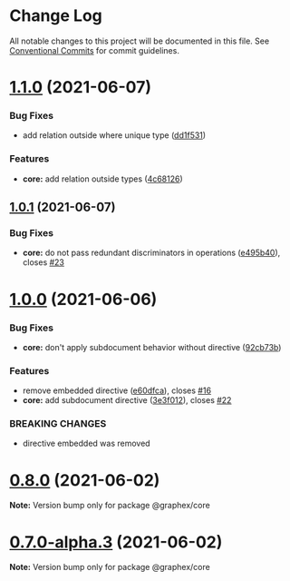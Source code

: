 # Change Log

All notable changes to this project will be documented in this file.
See [Conventional Commits](https://conventionalcommits.org) for commit guidelines.

# [1.1.0](https://github.com/vitramir/apollo-model-mongodb/compare/v1.0.1...v1.1.0) (2021-06-07)


### Bug Fixes

* add relation outside where unique type ([dd1f531](https://github.com/vitramir/apollo-model-mongodb/commit/dd1f531))


### Features

* **core:** add relation outside types ([4c68126](https://github.com/vitramir/apollo-model-mongodb/commit/4c68126))





## [1.0.1](https://github.com/vitramir/apollo-model-mongodb/compare/v1.0.0...v1.0.1) (2021-06-07)


### Bug Fixes

* **core:** do not pass redundant discriminators in operations ([e495b40](https://github.com/vitramir/apollo-model-mongodb/commit/e495b40)), closes [#23](https://github.com/vitramir/apollo-model-mongodb/issues/23)





# [1.0.0](https://github.com/vitramir/apollo-model-mongodb/compare/v0.8.0...v1.0.0) (2021-06-06)


### Bug Fixes

* **core:** don't apply subdocument behavior without directive ([92cb73b](https://github.com/vitramir/apollo-model-mongodb/commit/92cb73b))


### Features

* remove embedded directive ([e60dfca](https://github.com/vitramir/apollo-model-mongodb/commit/e60dfca)), closes [#16](https://github.com/vitramir/apollo-model-mongodb/issues/16)
* **core:** add subdocument directive ([3e3f012](https://github.com/vitramir/apollo-model-mongodb/commit/3e3f012)), closes [#22](https://github.com/vitramir/apollo-model-mongodb/issues/22)


### BREAKING CHANGES

* directive embedded was removed





# [0.8.0](https://github.com/vitramir/apollo-model-mongodb/compare/v0.7.0...v0.8.0) (2021-06-02)

**Note:** Version bump only for package @graphex/core





# [0.7.0-alpha.3](https://github.com/vitramir/apollo-model-mongodb/compare/v0.7.0-alpha.2...v0.7.0-alpha.3) (2021-06-02)

**Note:** Version bump only for package @graphex/core
